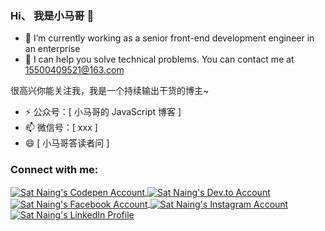 ### Hi、 我是小马哥 👋

- 💼 I’m currently working as a senior front-end development engineer in an enterprise
- 🌟 I can help you solve technical problems. You can contact me at 15500409521@163.com

很高兴你能关注我，我是一个持续输出干货的博主~

* ⚡ 公众号：[ 小马哥的 JavaScript 博客 ]
* 📫 微信号：[ xxx ]
* 😄 [ 小马哥答读者问 ]

<h3 align="left">Connect with me:</h3>

<p align="left">
    <a href="" target="_blank">
        <img align="center" src="https://img.shields.io/badge/CodePen-000000.svg?style=for-the-badge&logo=CodePen&logoColor=white" alt="Sat Naing's Codepen Account" />
        </a>
    <a href="" target="_blank">
        <img align="center" src="https://img.shields.io/badge/dev.to-0A0A0A.svg?style=for-the-badge&logo=devdotto&logoColor=white" alt="Sat Naing's Dev.to Account" />
    </a>
    <a href="" target="_blank">
        <img align="center" src="https://img.shields.io/badge/Facebook-1877F2.svg?style=for-the-badge&logo=Facebook&logoColor=white" alt="Sat Naing's Facebook Account" />
    </a>
    <a href="" target="_blank">
        <img align="center" src="https://img.shields.io/badge/Instagram-E4405F.svg?style=for-the-badge&logo=Instagram&logoColor=white" alt="Sat Naing's Instagram Account" />
    </a>
    <a href="" target="_blank">
        <img align="center" src="https://img.shields.io/badge/LinkedIn-0077B5?style=for-the-badge&logo=linkedin&logoColor=white" alt="Sat Naing's LinkedIn Profile" />
    </a>
</p>
